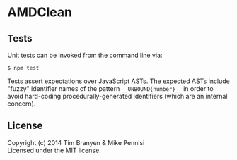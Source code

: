# AMDClean

## Tests

Unit tests can be invoked from the command line via:

    $ npm test

Tests assert expectations over JavaScript ASTs. The expected ASTs include
"fuzzy" identifier names of the pattern `__UNBOUND{number}__` in order to avoid
hard-coding procedurally-generated identifiers (which are an internal concern).

## License

Copyright (c) 2014 Tim Branyen & Mike Pennisi  
Licensed under the MIT license.
